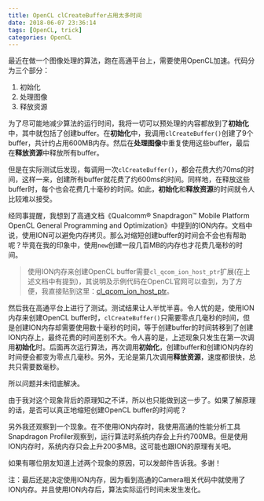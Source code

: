 ```yaml
---
title: OpenCL clCreateBuffer占用太多时间
date: 2018-06-07 23:36:14
tags: [OpenCL, trick]
categories: OpenCL
---
```

最近在做一个图像处理的算法，跑在高通平台上，需要使用OpenCL加速。代码分为三个部分：
1. 初始化
2. 处理图像
3. 释放资源

为了尽可能地减少算法的运行时间，我将一切可以预处理的内容都放到了**初始化**中，其中就包括了创建buffer。在**初始化**中，我调用`clCreateBuffer()`创建了9个buffer，共计约占用600MB内存。然后在**处理图像**中重复使用这些buffer，最后在**释放资源**中释放所有buffer。

但是在实际测试后发现，每调用一次`clCreateBuffer()`，都会花费大约70ms的时间，这样一来，创建所有buffer就花费了约600ms的时间。同样地，在释放这些buffer时，每个也会花费几十毫秒的时间。如此，**初始化**和**释放资源**的时间就令人比较难以接受。

经同事提醒，我想到了高通文档《Qualcomm® Snapdragon™ Mobile Platform OpenCL General Programming and Optimization》中提到的ION内存。文档中说，使用ION可以避免内存拷贝。那么对缩短创建buffer的时间会不会也有帮助呢？毕竟在我的印象中，使用`new`创建一段几百MB的内存也才花费几毫秒的时间。

> 使用ION内存来创建OpenCL buffer需要`cl_qcom_ion_host_ptr`扩展(在上述文档中有提到)，其说明及示例代码在OpenCL官网可以查到，为了方便，我直接贴到这里：[cl_qcom_ion_host_ptr](https://www.khronos.org/registry/OpenCL/extensions/qcom/cl_qcom_ion_host_ptr.txt)。

然后我在高通平台上进行了测试。测试结果让人半忧半喜。令人忧的是，使用ION内存来创建OpenCL buffer时，`clCreateBuffer()`只需要零点几毫秒的时间，但是创建ION内存却需要使用数十毫秒的时间，等于创建buffer的时间转移到了创建ION内存上，最终花费的时间差别不大。令人喜的是，上述现象只发生在第一次调用**初始化**时。后面再次运行算法，再次调用**初始化**，创建buffer和创建ION内存的时间便会都变为零点几毫秒。另外，无论是第几次调用**释放资源**，速度都很快，总共只需要数毫秒。

所以问题并未彻底解决。

由于我对这个现象背后的原理知之不详，所以也只能做到这一步了。如果了解原理的话，是否可以真正地缩短创建OpenCL buffer的时间呢？

另外我还观察到一个现象。在不使用ION内存时，我使用高通的性能分析工具Snapdragon Profiler观察到，运行算法时系统内存会上升约700MB。但是使用ION内存时，系统内存只会上升200多MB。这可能也跟ION的原理有关吧。

如果有哪位朋友知道上述两个现象的原因，可以发邮件告诉我。多谢！

注：最后还是决定使用ION内存，因为看到高通的Camera相关代码中就使用了ION内存。并且使用ION内存后，算法实际运行时间未发生发化。
